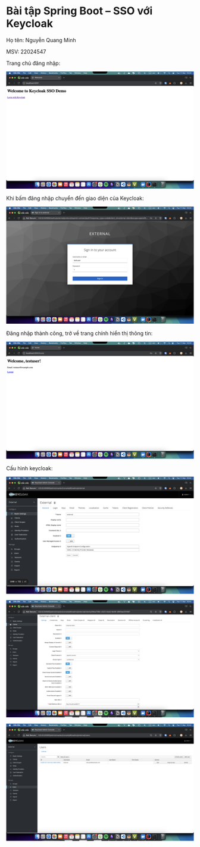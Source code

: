 # Bài tập Spring Boot – SSO với Keycloak

Họ tên: Nguyễn Quang Minh

MSV: 22024547

Trang chủ đăng nhập:

![home](picture/home.png)

Khi bấm đăng nhập chuyển đến giao diện của Keycloak:

![sso](picture/sso.png)

Đăng nhập thành công, trở về trang chính hiển thị thông tin:

![successfully](picture/ss.png)

Cấu hình keycloak:

![keycloak](picture/realm.png)

![keycloak](picture/clients.png)

![keycloak](picture/user.png)